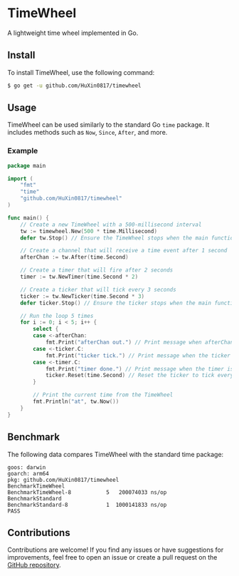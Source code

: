 # TimeWheel

A lightweight time wheel implemented in Go.

## Install

To install TimeWheel, use the following command:

```sh
$ go get -u github.com/HuXin0817/timewheel
```

## Usage

TimeWheel can be used similarly to the standard Go `time` package. It includes methods such as `Now`, `Since`, `After`, and more.

### Example

```go
package main

import (
	"fmt"
	"time"
	"github.com/HuXin0817/timewheel"
)

func main() {
	// Create a new TimeWheel with a 500-millisecond interval
	tw := timewheel.New(500 * time.Millisecond)
	defer tw.Stop() // Ensure the TimeWheel stops when the main function exits

	// Create a channel that will receive a time event after 1 second
	afterChan := tw.After(time.Second)

	// Create a timer that will fire after 2 seconds
	timer := tw.NewTimer(time.Second * 2)

	// Create a ticker that will tick every 3 seconds
	ticker := tw.NewTicker(time.Second * 3)
	defer ticker.Stop() // Ensure the ticker stops when the main function exits

	// Run the loop 5 times
	for i := 0; i < 5; i++ {
		select {
		case <-afterChan:
			fmt.Print("afterChan out.") // Print message when afterChan fires
		case <-ticker.C:
			fmt.Print("ticker tick.") // Print message when the ticker ticks
		case <-timer.C:
			fmt.Print("timer done.") // Print message when the timer is done
			ticker.Reset(time.Second) // Reset the ticker to tick every 1 second
		}

		// Print the current time from the TimeWheel
		fmt.Println("at", tw.Now())
	}
}
```

## Benchmark

The following data compares TimeWheel with the standard time package:

```
goos: darwin
goarch: arm64
pkg: github.com/HuXin0817/timewheel
BenchmarkTimeWheel
BenchmarkTimeWheel-8           5   200074033 ns/op
BenchmarkStandard
BenchmarkStandard-8            1  1000141833 ns/op
PASS
```

## Contributions

Contributions are welcome! If you find any issues or have suggestions for improvements, feel free to open an issue or create a pull request on the [GitHub repository](https://github.com/HuXin0817/timewheel).
